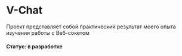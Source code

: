 # V-Chat

Проект представляет собой практический результат моего опыта изучения работы с Веб-сокетом

#### Статус: **в разработке**
